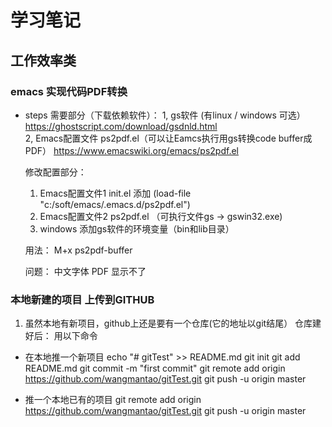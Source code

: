 # 学习笔记
## 工作效率类
### emacs 实现代码PDF转换
- steps
	需要部分（下载依赖软件）：
	1, gs软件 (有linux / windows 可选）
		https://ghostscript.com/download/gsdnld.html	
	2, Emacs配置文件 ps2pdf.el（可以让Eamcs执行用gs转换code buffer成PDF）
		https://www.emacswiki.org/emacs/ps2pdf.el

	修改配置部分：
	1. Emacs配置文件1 init.el 添加
		(load-file "c:/soft/emacs/.emacs.d/ps2pdf.el")
	2. Emacs配置文件2 ps2pdf.el
		（可执行文件gs -> gswin32.exe)
	3. windows 添加gs软件的环境变量（bin和lib目录）

	用法：
	M+x ps2pdf-buffer

	问题：
	中文字体 PDF 显示不了
### 本地新建的项目 上传到GITHUB
1. 虽然本地有新项目，github上还是要有一个仓库(它的地址以git结尾）
	仓库建好后：
		用以下命令
 
 - 在本地推一个新项目
 echo "# gitTest" >> README.md
 git init
 git add README.md
 git commit -m "first commit"
 git remote add origin https://github.com/wangmantao/gitTest.git
 git push -u origin master

- 推一个本地已有的项目
  git remote add origin https://github.com/wangmantao/gitTest.git
  git push -u origin master

